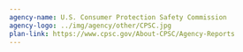 ```yaml
---
agency-name: U.S. Consumer Protection Safety Commission
agency-logo: ../img/agency/other/CPSC.jpg
plan-link: https://www.cpsc.gov/About-CPSC/Agency-Reports
---
```

